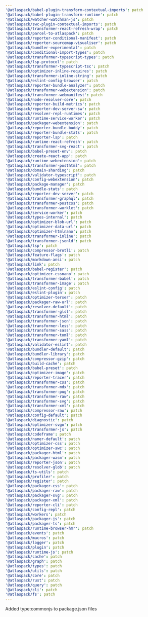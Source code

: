 ```yaml
---
'@atlaspack/babel-plugin-transform-contextual-imports': patch
'@atlaspack/babel-plugin-transform-runtime': patch
'@atlaspack/watcher-watchman-js': patch
'@atlaspack/swc-plugin-contextual-imports': patch
'@atlaspack/transformer-react-refresh-wrap': patch
'@atlaspack/parcel-to-atlaspack': patch
'@atlaspack/reporter-conditional-manifest': patch
'@atlaspack/reporter-sourcemap-visualiser': patch
'@atlaspack/bundler-experimental': patch
'@atlaspack/conditional-import-types': patch
'@atlaspack/transformer-typescript-types': patch
'@atlaspack/lsp-protocol': patch
'@atlaspack/transformer-typescript-tsc': patch
'@atlaspack/optimizer-inline-requires': patch
'@atlaspack/transformer-inline-string': patch
'@atlaspack/eslint-config-browser': patch
'@atlaspack/reporter-bundle-analyzer': patch
'@atlaspack/transformer-webextension': patch
'@atlaspack/transformer-webmanifest': patch
'@atlaspack/node-resolver-core': patch
'@atlaspack/reporter-build-metrics': patch
'@atlaspack/reporter-dev-server-sw': patch
'@atlaspack/resolver-repl-runtimes': patch
'@atlaspack/runtime-service-worker': patch
'@atlaspack/packager-webextension': patch
'@atlaspack/reporter-bundle-buddy': patch
'@atlaspack/reporter-bundle-stats': patch
'@atlaspack/reporter-lsp': patch
'@atlaspack/runtime-react-refresh': patch
'@atlaspack/transformer-svg-react': patch
'@atlaspack/babel-preset-env': patch
'@atlaspack/create-react-app': patch
'@atlaspack/runtime-webextension': patch
'@atlaspack/transformer-posthtml': patch
'@atlaspack/domain-sharding': patch
'@atlaspack/validator-typescript': patch
'@atlaspack/config-webextension': patch
'@atlaspack/package-manager': patch
'@atlaspack/bundle-stats': patch
'@atlaspack/reporter-dev-server': patch
'@atlaspack/transformer-graphql': patch
'@atlaspack/transformer-postcss': patch
'@atlaspack/transformer-worklet': patch
'@atlaspack/service-worker': patch
'@atlaspack/types-internal': patch
'@atlaspack/optimizer-blob-url': patch
'@atlaspack/optimizer-data-url': patch
'@atlaspack/optimizer-htmlnano': patch
'@atlaspack/transformer-inline': patch
'@atlaspack/transformer-jsonld': patch
'@atlaspack/lsp': patch
'@atlaspack/compressor-brotli': patch
'@atlaspack/feature-flags': patch
'@atlaspack/markdown-ansi': patch
'@atlaspack/link': patch
'@atlaspack/babel-register': patch
'@atlaspack/optimizer-cssnano': patch
'@atlaspack/transformer-babel': patch
'@atlaspack/transformer-image': patch
'@atlaspack/eslint-config': patch
'@atlaspack/eslint-plugin': patch
'@atlaspack/optimizer-terser': patch
'@atlaspack/packager-raw-url': patch
'@atlaspack/resolver-default': patch
'@atlaspack/transformer-glsl': patch
'@atlaspack/transformer-html': patch
'@atlaspack/transformer-json': patch
'@atlaspack/transformer-less': patch
'@atlaspack/transformer-sass': patch
'@atlaspack/transformer-toml': patch
'@atlaspack/transformer-yaml': patch
'@atlaspack/validator-eslint': patch
'@atlaspack/bundler-default': patch
'@atlaspack/bundler-library': patch
'@atlaspack/compressor-gzip': patch
'@atlaspack/build-cache': patch
'@atlaspack/babel-preset': patch
'@atlaspack/optimizer-image': patch
'@atlaspack/reporter-tracer': patch
'@atlaspack/transformer-css': patch
'@atlaspack/transformer-mdx': patch
'@atlaspack/transformer-pug': patch
'@atlaspack/transformer-raw': patch
'@atlaspack/transformer-svg': patch
'@atlaspack/transformer-xml': patch
'@atlaspack/compressor-raw': patch
'@atlaspack/config-default': patch
'@atlaspack/diagnostic': patch
'@atlaspack/optimizer-svgo': patch
'@atlaspack/transformer-js': patch
'@atlaspack/codeframe': patch
'@atlaspack/namer-default': patch
'@atlaspack/optimizer-css': patch
'@atlaspack/optimizer-swc': patch
'@atlaspack/packager-html': patch
'@atlaspack/packager-wasm': patch
'@atlaspack/reporter-json': patch
'@atlaspack/resolver-glob': patch
'@atlaspack/ts-utils': patch
'@atlaspack/profiler': patch
'@atlaspack/register': patch
'@atlaspack/packager-css': patch
'@atlaspack/packager-raw': patch
'@atlaspack/packager-svg': patch
'@atlaspack/packager-xml': patch
'@atlaspack/reporter-cli': patch
'@atlaspack/config-repl': patch
'@atlaspack/workers': patch
'@atlaspack/packager-js': patch
'@atlaspack/packager-ts': patch
'@atlaspack/runtime-browser-hmr': patch
'@atlaspack/events': patch
'@atlaspack/macros': patch
'@atlaspack/logger': patch
'@atlaspack/plugin': patch
'@atlaspack/runtime-js': patch
'@atlaspack/cache': patch
'@atlaspack/graph': patch
'@atlaspack/types': patch
'@atlaspack/utils': patch
'@atlaspack/core': patch
'@atlaspack/rust': patch
'@atlaspack/query': patch
'@atlaspack/cli': patch
'@atlaspack/fs': patch
---
```


Added type:commonjs to package.json files
